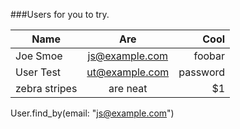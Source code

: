 ###Users for you to try.


| Name        | Are           | Cool  |
| ------------- |:-------------:| -----:|
| Joe Smoe      | js@example.com | foobar |
| User Test      | ut@example.com     |   password |
| zebra stripes | are neat      |    $1 |

User.find_by(email: "js@example.com")